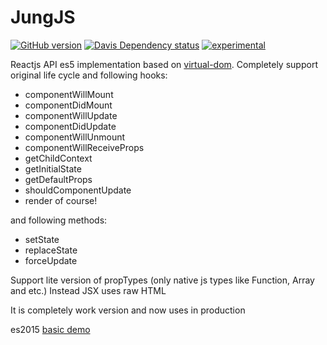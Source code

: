 # JungJS
[![GitHub version](https://badge.fury.io/gh/Tuch%2Fjungjs.svg)](https://badge.fury.io/gh/Tuch%2Fjungjs)
[![Davis Dependency status](https://david-dm.org/Tuch/jungjs.svg)](https://badge.fury.io/gh/Tuch%2Fjungjs)
[![experimental](http://hughsk.github.io/stability-badges/dist/experimental.svg)](http://github.com/hughsk/stability-badges)


Reactjs API es5 implementation based on [virtual-dom](https://github.com/Matt-Esch/virtual-dom).
Completely support original life cycle and following hooks:
- componentWillMount
- componentDidMount
- componentWillUpdate
- componentDidUpdate
- componentWillUnmount
- componentWillReceiveProps
- getChildContext
- getInitialState
- getDefaultProps
- shouldComponentUpdate
- render of course!

and following methods:
- setState
- replaceState
- forceUpdate


Support lite version of propTypes (only native js types like Function, Array and etc.)
Instead JSX uses raw HTML

It is completely work version and now uses in production

es2015 [basic demo](http://tuch.github.io/jungjs/example/build/index.html)
